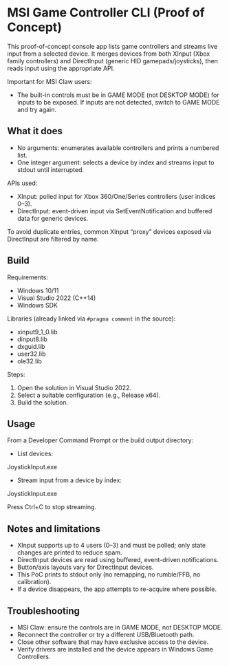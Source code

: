 # MSI Game Controller CLI (Proof of Concept)

This proof-of-concept console app lists game controllers and streams live input from a selected device. It merges devices from both XInput (Xbox family controllers) and DirectInput (generic HID gamepads/joysticks), then reads input using the appropriate API.

Important for MSI Claw users:
- The built-in controls must be in GAME MODE (not DESKTOP MODE) for inputs to be exposed. If inputs are not detected, switch to GAME MODE and try again.

## What it does

- No arguments: enumerates available controllers and prints a numbered list.
- One integer argument: selects a device by index and streams input to stdout until interrupted.

APIs used:
- XInput: polled input for Xbox 360/One/Series controllers (user indices 0–3).
- DirectInput: event-driven input via SetEventNotification and buffered data for generic devices.

To avoid duplicate entries, common XInput “proxy” devices exposed via DirectInput are filtered by name.

## Build

Requirements:
- Windows 10/11
- Visual Studio 2022 (C++14)
- Windows SDK

Libraries (already linked via `#pragma comment` in the source):
- xinput9_1_0.lib
- dinput8.lib
- dxguid.lib
- user32.lib
- ole32.lib

Steps:
1. Open the solution in Visual Studio 2022.
2. Select a suitable configuration (e.g., Release x64).
3. Build the solution.

## Usage

From a Developer Command Prompt or the build output directory:

- List devices:

JoystickInput.exe

- Stream input from a device by index:

JoystickInput.exe <deviceIndex>


Press Ctrl+C to stop streaming.

## Notes and limitations

- XInput supports up to 4 users (0–3) and must be polled; only state changes are printed to reduce spam.
- DirectInput devices are read using buffered, event-driven notifications.
- Button/axis layouts vary for DirectInput devices.
- This PoC prints to stdout only (no remapping, no rumble/FFB, no calibration).
- If a device disappears, the app attempts to re-acquire where possible.

## Troubleshooting

- MSI Claw: ensure the controls are in GAME MODE, not DESKTOP MODE.
- Reconnect the controller or try a different USB/Bluetooth path.
- Close other software that may have exclusive access to the device.
- Verify drivers are installed and the device appears in Windows Game Controllers.